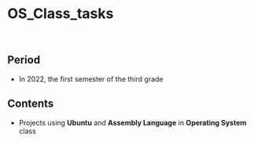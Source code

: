 # OS_Class_tasks
<br/>

## Period

- In 2022, the first semester of the third grade

## Contents

- Projects using **Ubuntu** and **Assembly Language** in **Operating System** class

